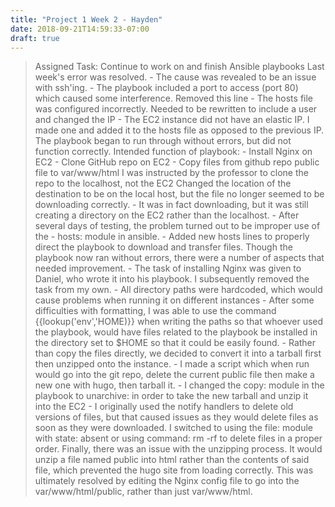 ```yaml
---
title: "Project 1 Week 2 - Hayden"
date: 2018-09-21T14:59:33-07:00
draft: true
---
```


> Assigned Task: Continue to work on and finish Ansible playbooks
> Last week's error was resolved.
	- The cause was revealed to be an issue with ssh'ing.
	- The playbook included a port to access (port 80) which caused some interference. Removed this line
	- The hosts file was configured incorrectly. Needed to be rewritten to include a user and changed the IP
	- The EC2 instance did not have an elastic IP. I made one and added it to the hosts file as opposed to the previous IP.
> The playbook began to run through without errors, but did not function correctly.
> Intended function of playbook:
	- Install Nginx on EC2
	- Clone GitHub repo on EC2
	- Copy files from github repo public file to var/www/html
> I was instructed by the professor to clone the repo to the localhost, not the EC2
> Changed the location of the destination to be on the local host, but the file no longer seemed to be downloading correctly.
	- It was in fact downloading, but it was still creating a directory on the EC2 rather than the localhost.
	- After several days of testing, the problem turned out to be improper use of the - hosts: module in ansible.
	- Added new hosts lines to properly direct the playbook to download and transfer files.
> Though the playbook now ran without errors, there were a number of aspects that needed improvement.
	- The task of installing Nginx was given to Daniel, who wrote it into his playbook. I subsequently removed the task from my own.
	- All directory paths were hardcoded, which would cause problems when running it on different instances
	- After some difficulties with formatting, I was able to use the command {{lookup('env','HOME)}} when writing the paths so that whoever used the playbook, would have files related to the playbook be installed in the directory set to $HOME so that it could be easily found.
	- Rather than copy the files directly, we decided to convert it into a tarball first then unzipped onto the instance.
	- I made a script which when run would go into the git repo, delete the current public file then make a new one with hugo, then tarball it.
	- I changed the copy: module in the playbook to unarchive: in order to take the new tarball and unzip it into the EC2
	- I originally used the notify handlers to delete old versions of files, but that caused issues as they would delete files as soon as they were downloaded. I switched to using the file: module with state: absent or using command: rm -rf to delete files in a proper order.
> Finally, there was an issue with the unzipping process. It would unzip a file named public into html rather than the contents of said file, which prevented the hugo site from loading correctly. This was ultimately resolved by editing the Nginx config file to go into the var/www/html/public, rather than just var/www/html.

